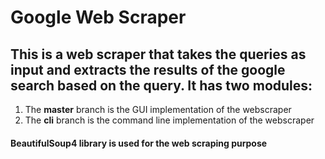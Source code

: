 # Google Web Scraper

## This is a web scraper that takes the queries as input and extracts the results of the google search based on the query. It has two modules: 

  1. The <b>master</b> branch is the GUI implementation of the webscraper
  2. The <b>cli</b> branch is the command line implementation of the webscraper
  
#### BeautifulSoup4 library is used for the web scraping purpose
